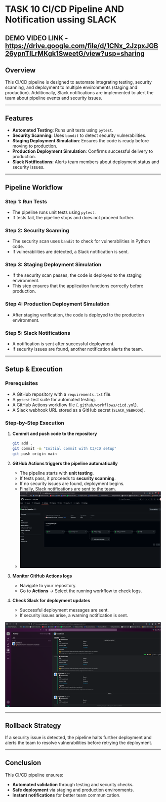 # TASK 10  CI/CD Pipeline AND Notification ussing SLACK
## DEMO VIDEO LINK - https://drive.google.com/file/d/1CNx_2JzpxJGB26ypnTlLrMKgk1SweetG/view?usp=sharing

## Overview
This CI/CD pipeline is designed to automate integrating testing, security scanning, and deployment to multiple environments (staging and production). Additionally, Slack notifications are implemented to alert the team about pipeline events and security issues.

---

## Features
- **Automated Testing**: Runs unit tests using `pytest`.
- **Security Scanning**: Uses `bandit` to detect security vulnerabilities.
- **Staging Deployment Simulation**: Ensures the code is ready before moving to production.
- **Production Deployment Simulation**: Confirms successful delivery to production.
- **Slack Notifications**: Alerts team members about deployment status and security issues.

---

## Pipeline Workflow

### Step 1: Run Tests
- The pipeline runs unit tests using `pytest`.
- If tests fail, the pipeline stops and does not proceed further.

### Step 2: Security Scanning
- The security scan uses `bandit` to check for vulnerabilities in Python code.
- If vulnerabilities are detected, a Slack notification is sent.

### Step 3: Staging Deployment Simulation
- If the security scan passes, the code is deployed to the staging environment.
- This step ensures that the application functions correctly before production.

### Step 4: Production Deployment Simulation
- After staging verification, the code is deployed to the production environment.

### Step 5: Slack Notifications
- A notification is sent after successful deployment.
- If security issues are found, another notification alerts the team.

---

## Setup & Execution

### **Prerequisites**
- A GitHub repository with a `requirements.txt` file.
- A `pytest` test suite for automated testing.
- A GitHub Actions workflow file (`.github/workflows/cicd.yml`).
- A Slack webhook URL stored as a GitHub secret (`SLACK_WEBHOOK`).

### **Step-by-Step Execution**
1. **Commit and push code to the repository**
   ```sh
   git add .
   git commit -m "Initial commit with CI/CD setup"
   git push origin main
   ```

2. **GitHub Actions triggers the pipeline automatically**
   - The pipeline starts with **unit testing**.
   - If tests pass, it proceeds to **security scanning**.
   - If no security issues are found, deployment begins.
   - Finally, Slack notifications are sent to the team.
   - ![](https://github.com/abhinav059/Screenshots/blob/main/10T.png)


3. **Monitor GitHub Actions logs**
   - Navigate to your repository.
   - Go to **Actions** → Select the running workflow to check logs.

4. **Check Slack for deployment updates**
   - Successful deployment messages are sent.
   - If security issues arise, a warning notification is sent.

  ![](https://github.com/abhinav059/Screenshots/blob/main/10T2.png)


---

## Rollback Strategy
If a security issue is detected, the pipeline halts further deployment and alerts the team to resolve vulnerabilities before retrying the deployment.

---

## Conclusion
This CI/CD pipeline ensures:
- **Automated validation** through testing and security checks.
- **Safe deployment** via staging and production environments.
- **Instant notifications** for better team communication.
